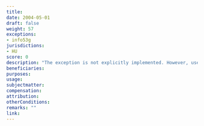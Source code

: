 ```yaml
---
title: 
date: 2004-05-01
draft: false
weight: 57
exceptions:
- info53g
jurisdictions:
- HU
score: 0
description: "The exception is not explicitly implemented. However, use for the purpose of religious ceremonies and religious festivities of religious communities is partially covered by a de minimis exception for non-remunerated stage performances under Section 38(1)(e) ot the Copyright Act." 
beneficiaries:
purposes: 
usage:
subjectmatter:
compensation:
attribution: 
otherConditions: 
remarks: ""
link: 
---
```

